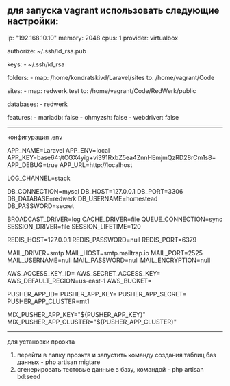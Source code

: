 для запуска vagrant использовать следующие настройки:
---
ip: "192.168.10.10"
memory: 2048
cpus: 1
provider: virtualbox

authorize: ~/.ssh/id_rsa.pub

keys:
    - ~/.ssh/id_rsa

folders:
    - map: /home/kondratskivd/Laravel/sites
      to: /home/vagrant/Code

sites:
    - map: redwerk.test
      to: /home/vagrant/Code/RedWerk/public

databases:
    - redwerk

features:
    - mariadb: false
    - ohmyzsh: false
    - webdriver: false
    
------------------------
конфигурация .env

APP_NAME=Laravel
APP_ENV=local
APP_KEY=base64:/tCGX4yig+vi391RxbZ5ea4ZnnHEmjmQzRD28rCm1s8=
APP_DEBUG=true
APP_URL=http://localhost

LOG_CHANNEL=stack

DB_CONNECTION=mysql
DB_HOST=127.0.0.1
DB_PORT=3306
DB_DATABASE=redwerk
DB_USERNAME=homestead
DB_PASSWORD=secret

BROADCAST_DRIVER=log
CACHE_DRIVER=file
QUEUE_CONNECTION=sync
SESSION_DRIVER=file
SESSION_LIFETIME=120

REDIS_HOST=127.0.0.1
REDIS_PASSWORD=null
REDIS_PORT=6379

MAIL_DRIVER=smtp
MAIL_HOST=smtp.mailtrap.io
MAIL_PORT=2525
MAIL_USERNAME=null
MAIL_PASSWORD=null
MAIL_ENCRYPTION=null

AWS_ACCESS_KEY_ID=
AWS_SECRET_ACCESS_KEY=
AWS_DEFAULT_REGION=us-east-1
AWS_BUCKET=

PUSHER_APP_ID=
PUSHER_APP_KEY=
PUSHER_APP_SECRET=
PUSHER_APP_CLUSTER=mt1

MIX_PUSHER_APP_KEY="${PUSHER_APP_KEY}"
MIX_PUSHER_APP_CLUSTER="${PUSHER_APP_CLUSTER}"


----------------------
для установки проэкта
1. перейти в папку проэкта и запустить команду создания таблиц баз данных - php artisan migtare
2. сгенерировать тестовые данные в базу, командой - php artisan bd:seed
